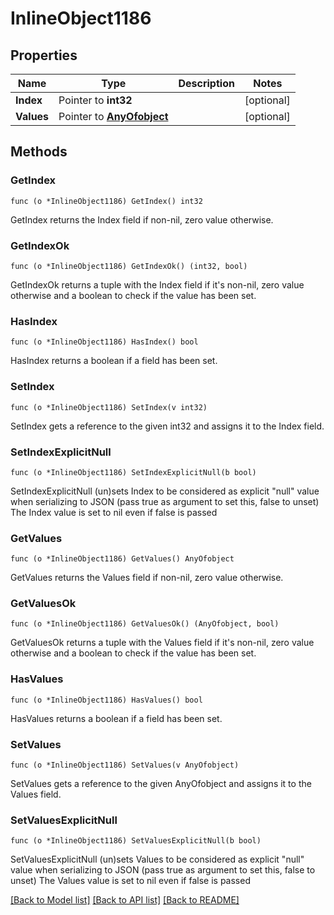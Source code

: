 # InlineObject1186

## Properties

Name | Type | Description | Notes
------------ | ------------- | ------------- | -------------
**Index** | Pointer to **int32** |  | [optional] 
**Values** | Pointer to [**AnyOfobject**](anyOf&lt;object&gt;.md) |  | [optional] 

## Methods

### GetIndex

`func (o *InlineObject1186) GetIndex() int32`

GetIndex returns the Index field if non-nil, zero value otherwise.

### GetIndexOk

`func (o *InlineObject1186) GetIndexOk() (int32, bool)`

GetIndexOk returns a tuple with the Index field if it's non-nil, zero value otherwise
and a boolean to check if the value has been set.

### HasIndex

`func (o *InlineObject1186) HasIndex() bool`

HasIndex returns a boolean if a field has been set.

### SetIndex

`func (o *InlineObject1186) SetIndex(v int32)`

SetIndex gets a reference to the given int32 and assigns it to the Index field.

### SetIndexExplicitNull

`func (o *InlineObject1186) SetIndexExplicitNull(b bool)`

SetIndexExplicitNull (un)sets Index to be considered as explicit "null" value
when serializing to JSON (pass true as argument to set this, false to unset)
The Index value is set to nil even if false is passed
### GetValues

`func (o *InlineObject1186) GetValues() AnyOfobject`

GetValues returns the Values field if non-nil, zero value otherwise.

### GetValuesOk

`func (o *InlineObject1186) GetValuesOk() (AnyOfobject, bool)`

GetValuesOk returns a tuple with the Values field if it's non-nil, zero value otherwise
and a boolean to check if the value has been set.

### HasValues

`func (o *InlineObject1186) HasValues() bool`

HasValues returns a boolean if a field has been set.

### SetValues

`func (o *InlineObject1186) SetValues(v AnyOfobject)`

SetValues gets a reference to the given AnyOfobject and assigns it to the Values field.

### SetValuesExplicitNull

`func (o *InlineObject1186) SetValuesExplicitNull(b bool)`

SetValuesExplicitNull (un)sets Values to be considered as explicit "null" value
when serializing to JSON (pass true as argument to set this, false to unset)
The Values value is set to nil even if false is passed

[[Back to Model list]](../README.md#documentation-for-models) [[Back to API list]](../README.md#documentation-for-api-endpoints) [[Back to README]](../README.md)


